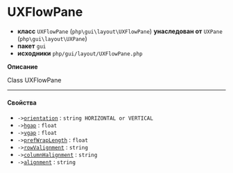 # UXFlowPane

- **класс** `UXFlowPane` (`php\gui\layout\UXFlowPane`) **унаследован от** `UXPane` (`php\gui\layout\UXPane`)
- **пакет** `gui`
- **исходники** `php/gui/layout/UXFlowPane.php`

**Описание**

Class UXFlowPane

---

#### Свойства

- `->`[`orientation`](#prop-orientation) : `string HORIZONTAL or VERTICAL`
- `->`[`hgap`](#prop-hgap) : `float`
- `->`[`vgap`](#prop-vgap) : `float`
- `->`[`prefWrapLength`](#prop-prefwraplength) : `float`
- `->`[`rowValignment`](#prop-rowvalignment) : `string`
- `->`[`columnHalignment`](#prop-columnhalignment) : `string`
- `->`[`alignment`](#prop-alignment) : `string`